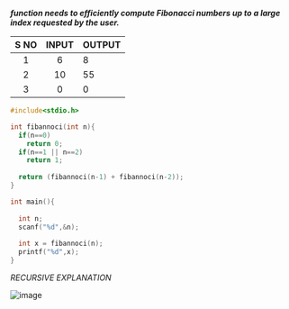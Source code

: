 ***function needs to efficiently compute Fibonacci numbers up to a large index requested by the user.***

| S NO | INPUT | OUTPUT |
| :--: | :---: | ------ |
|  1   |   6   | 8      |
|  2   |  10   | 55     |
|  3   |   0   | 0      |
```c
#include<stdio.h>

int fibannoci(int n){
  if(n==0)
    return 0;
  if(n==1 || n==2)
    return 1;
  
  return (fibannoci(n-1) + fibannoci(n-2));
}

int main(){
  
  int n;
  scanf("%d",&n);
  
  int x = fibannoci(n);
  printf("%d",x);
}
```

*RECURSIVE EXPLANATION*

![image](https://github.com/user-attachments/assets/9aa1da02-e7ad-4e00-a5db-4f9d10cf7d7c)

